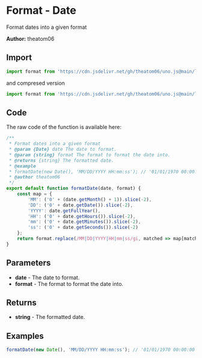 # Format - Date
Format dates into a given format

**Author:** theatom06

## Import 

```js
import format from 'https://cdn.jsdelivr.net/gh/theatom06/uno.js@main/lib/date/format.js';
```
and compresed version
```js
import format from 'https://cdn.jsdelivr.net/gh/theatom06/uno.js@main/lib/date/format.min.js';
```

## Code
The raw code of the function is available here:
```js
/**
 * Format dates into a given format
 * @param {Date} date The date to format. 
 * @param {string} format The format to format the date into. 
 * @returns {string} The formatted date.
 * @example
 * formatDate(new Date(), 'MM/DD/YYYY HH:mm:ss'); // '01/01/1970 00:00:00'
 * @author theatom06
 */
export default function formatDate(date, format) {
    const map = {
        'MM': ('0' + (date.getMonth() + 1)).slice(-2),
        'DD': ('0' + date.getDate()).slice(-2),
        'YYYY': date.getFullYear(),
        'HH': ('0' + date.getHours()).slice(-2),
        'mm': ('0' + date.getMinutes()).slice(-2),
        'ss': ('0' + date.getSeconds()).slice(-2)
    };
    return format.replace(/MM|DD|YYYY|HH|mm|ss/gi, matched => map[matched]);
}
```

## Parameters
* **date** - The date to format.
* **format** - The format to format the date into.


## Returns
* **string** - The formatted date.


## Examples
```js
formatDate(new Date(), 'MM/DD/YYYY HH:mm:ss'); // '01/01/1970 00:00:00'

```
